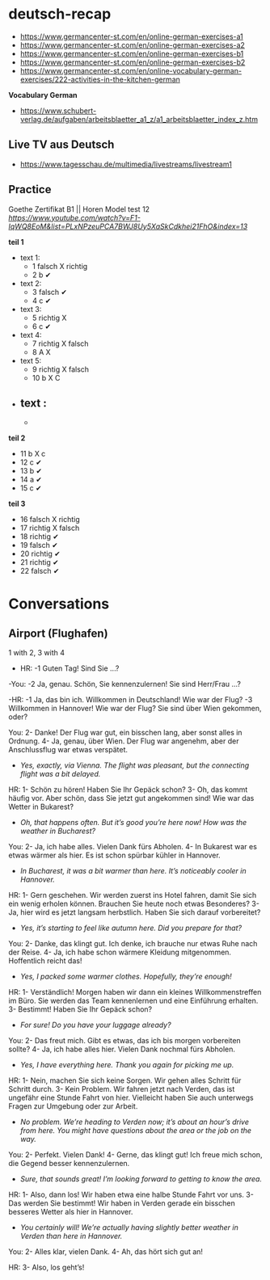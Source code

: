 # deutsch-recap

- https://www.germancenter-st.com/en/online-german-exercises-a1
- https://www.germancenter-st.com/en/online-german-exercises-a2
- https://www.germancenter-st.com/en/online-german-exercises-b1
- https://www.germancenter-st.com/en/online-german-exercises-b2
- https://www.germancenter-st.com/en/online-vocabulary-german-exercises/222-activities-in-the-kitchen-german

**Vocabulary German**

- https://www.schubert-verlag.de/aufgaben/arbeitsblaetter_a1_z/a1_arbeitsblaetter_index_z.htm

## Live TV aus Deutsch

- https://www.tagesschau.de/multimedia/livestreams/livestream1



## Practice

Goethe Zertifikat B1 || Horen Model test 12 _https://www.youtube.com/watch?v=F1-IqWQ8EoM&list=PLxNPzeuPCA7BWJ8Uy5XaSkCdkhei21FhO&index=13_

**teil 1**
- text 1: 
	- 1 falsch X richtig
	- 2 b	   ✔ 
- text 2: 
	- 3 falsch ✔
	- 4 c	   ✔
- text 3: 
	- 5 richtig X
	- 6 c	   ✔
- text 4: 
	- 7 richtig X falsch
	- 8 A	    X
- text 5: 
	- 9 richtig X falsch
	- 10 b	    X C
- text : 
	- 
	-

**teil 2**

- 11 b	X c 
- 12 c  ✔
- 13 b	✔
- 14 a	✔
- 15 c	✔

**teil 3**

- 16 falsch	X richtig
- 17 richtig	X falsch
- 18 richtig	✔
- 19 falsch	✔
- 20 richtig	✔
- 21 richtig	✔
- 22 falsch	✔


# Conversations

## Airport (Flughafen)
1 with 2, 3 with 4

- HR:
-1 Guten Tag! Sind Sie ...?

-You:
-2 Ja, genau. Schön, Sie kennenzulernen! Sie sind Herr/Frau ...?

-HR:
-1 Ja, das bin ich. Willkommen in Deutschland! Wie war der Flug?
-3 Willkommen in Hannover! Wie war der Flug? Sie sind über Wien gekommen, oder?

You:
2- Danke! Der Flug war gut, ein bisschen lang, aber sonst alles in Ordnung.
4- Ja, genau, über Wien. Der Flug war angenehm, aber der Anschlussflug war etwas verspätet.
- _Yes, exactly, via Vienna. The flight was pleasant, but the connecting flight was a bit delayed._


HR:
1- Schön zu hören! Haben Sie Ihr Gepäck schon?
3- Oh, das kommt häufig vor. Aber schön, dass Sie jetzt gut angekommen sind! Wie war das Wetter in Bukarest?
- _Oh, that happens often. But it’s good you’re here now! How was the weather in Bucharest?_

You:
2- Ja, ich habe alles. Vielen Dank fürs Abholen.
4- In Bukarest war es etwas wärmer als hier. Es ist schon spürbar kühler in Hannover.
- _In Bucharest, it was a bit warmer than here. It’s noticeably cooler in Hannover._

HR:
1- Gern geschehen. Wir werden zuerst ins Hotel fahren, damit Sie sich ein wenig erholen können. Brauchen Sie heute noch etwas Besonderes?
3- Ja, hier wird es jetzt langsam herbstlich. Haben Sie sich darauf vorbereitet?
- _Yes, it’s starting to feel like autumn here. Did you prepare for that?_


You:
2- Danke, das klingt gut. Ich denke, ich brauche nur etwas Ruhe nach der Reise.
4- Ja, ich habe schon wärmere Kleidung mitgenommen. Hoffentlich reicht das!
- _Yes, I packed some warmer clothes. Hopefully, they’re enough!_

HR:
1- Verständlich! Morgen haben wir dann ein kleines Willkommenstreffen im Büro. Sie werden das Team kennenlernen und eine Einführung erhalten.
3- Bestimmt! Haben Sie Ihr Gepäck schon?
- _For sure! Do you have your luggage already?_

You:
2- Das freut mich. Gibt es etwas, das ich bis morgen vorbereiten sollte?
4- Ja, ich habe alles hier. Vielen Dank nochmal fürs Abholen.
- _Yes, I have everything here. Thank you again for picking me up._


HR:
1- Nein, machen Sie sich keine Sorgen. Wir gehen alles Schritt für Schritt durch.
3- Kein Problem. Wir fahren jetzt nach Verden, das ist ungefähr eine Stunde Fahrt von hier. Vielleicht haben Sie auch unterwegs Fragen zur Umgebung oder zur Arbeit.
- _No problem. We’re heading to Verden now; it’s about an hour’s drive from here. You might have questions about the area or the job on the way._


You:
2- Perfekt. Vielen Dank!
4- Gerne, das klingt gut! Ich freue mich schon, die Gegend besser kennenzulernen.
- _Sure, that sounds great! I’m looking forward to getting to know the area._


HR:
1- Also, dann los! Wir haben etwa eine halbe Stunde Fahrt vor uns.
3- Das werden Sie bestimmt! Wir haben in Verden gerade ein bisschen besseres Wetter als hier in Hannover.
- _You certainly will! We’re actually having slightly better weather in Verden than here in Hannover._


You:
2- Alles klar, vielen Dank.
4- Ah, das hört sich gut an!

HR:
3- Also, los geht’s!


